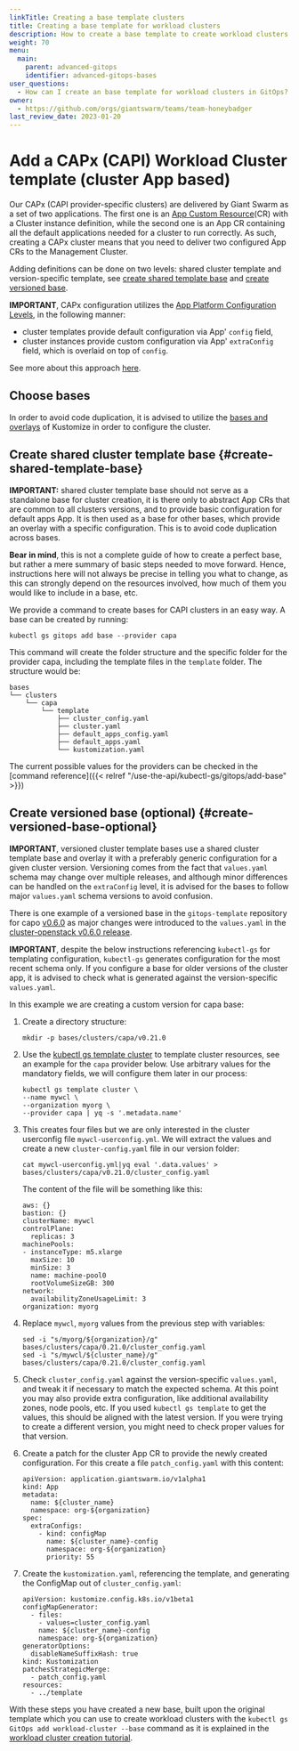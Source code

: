 ```yaml
---
linkTitle: Creating a base template clusters
title: Creating a base template for workload clusters
description: How to create a base template to create workload clusters with different configurations.
weight: 70
menu:
  main:
    parent: advanced-gitops
    identifier: advanced-gitops-bases
user_questions:
  - How can I create an base template for workload clusters in GitOps?
owner:
  - https://github.com/orgs/giantswarm/teams/team-honeybadger
last_review_date: 2023-01-20
---
```


# Add a CAPx (CAPI) Workload Cluster template (cluster App based)

Our CAPx (CAPI provider-specific clusters) are delivered by Giant Swarm as a set of two applications. The first one is an [App Custom Resource](https://docs.giantswarm.io/platform-overview/app-platform/)(CR) with a Cluster instance definition, while the second one is an App CR containing all the default applications needed for a cluster to run correctly. As such, creating a CAPx cluster means that you need to deliver two configured App CRs to the Management Cluster.

Adding definitions can be done on two levels: shared cluster template and version-specific template, see [create shared template base](#create-shared-template-base) and [create versioned base](#create-versioned-base-optional).

**IMPORTANT**, CAPx configuration utilizes the [App Platform Configuration Levels](/getting-started/app-platform/app-configuration/#levels), in the following manner:

- cluster templates provide default configuration via App' `config` field,
- cluster instances provide custom configuration via App' `extraConfig` field, which is overlaid on top of `config`.

See more about this approach [here](https://github.com/giantswarm/rfc/tree/main/merging-configmaps-gitops).

## Choose bases

In order to avoid code duplication, it is advised to utilize the [bases and overlays](https://kubernetes.io/docs/tasks/manage-kubernetes-objects/kustomization/#bases-and-overlays) of Kustomize in order to configure the cluster.

## Create shared cluster template base {#create-shared-template-base}

**IMPORTANT:** shared cluster template base should not serve as a standalone base for cluster creation, it is there only to abstract App CRs that are common to all clusters versions, and to provide basic configuration for default apps App. It is then used as a base for other bases, which provide an overlay with a specific configuration. This is to avoid code duplication across bases.

**Bear in mind**, this is not a complete guide of how to create a perfect base, but rather a mere summary of basic steps needed to move forward. Hence, instructions here will not always be precise in telling you what to change, as this can strongly depend on the resources involved, how much of them you would like to include in a base, etc.

We provide a command to create bases for CAPI clusters in an easy way. A base can be created by running:

```nohighlight
kubectl gs gitops add base --provider capa
```

This command will create the folder structure and the specific folder for the provider capa, including the template files in the `template` folder. The structure would be:

```nohighlight
bases
└── clusters
    └── capa
        └── template
            ├── cluster_config.yaml
            ├── cluster.yaml
            ├── default_apps_config.yaml
            ├── default_apps.yaml
            └── kustomization.yaml
```

The current possible values for the providers can be checked in the [command reference]({{< relref "/use-the-api/kubectl-gs/gitops/add-base" >}})

## Create versioned base (optional) {#create-versioned-base-optional}

**IMPORTANT**, versioned cluster template bases use a shared cluster template base and overlay it with a preferably generic configuration for a given cluster version. Versioning comes from the fact that `values.yaml` schema may change over multiple releases, and although minor differences can be handled on the `extraConfig` level, it is advised for the bases to follow major `values.yaml` schema versions to avoid confusion.

There is one example of a versioned base in the `gitops-template` repository for capo [v0.6.0](https://github.com/giantswarm/gitops-template/tree/main/bases/clusters/capo/>=v0.6.0) as major changes were introduced to the `values.yaml` in the [cluster-openstack v0.6.0 release](https://github.com/giantswarm/cluster-openstack/releases/tag/v0.6.0).

**IMPORTANT**, despite the below instructions referencing `kubectl-gs` for templating configuration, `kubectl-gs` generates configuration for the most recent schema only. If you configure a base for older versions of the cluster app, it is advised to check what is generated against the version-specific `values.yaml`.

In this example we are creating a custom version for capa base:

1. Create a directory structure:

    ```nohighlight
    mkdir -p bases/clusters/capa/v0.21.0
    ```

1. Use the [kubectl gs template cluster](/use-the-api/kubectl-gs/template-cluster/) to template cluster resources, see an example for the `capa` provider below. Use arbitrary values for the mandatory fields, we will configure them later in our process:

    ```nohighlight
    kubectl gs template cluster \
    --name mywcl \
    --organization myorg \
    --provider capa | yq -s '.metadata.name' 
    ```

1. This creates four files but we are only interested in the cluster userconfig file `mywcl-userconfig.yml`. We will extract the values and create a new `cluster-config.yaml` file in our version folder:

    ```nohighlight
    cat mywcl-userconfig.yml|yq eval '.data.values' > bases/clusters/capa/v0.21.0/cluster_config.yaml
    ```

    The content of the file will be something like this:

    ```nohighlight
    aws: {}
    bastion: {}
    clusterName: mywcl
    controlPlane:
      replicas: 3
    machinePools:
    - instanceType: m5.xlarge
      maxSize: 10
      minSize: 3
      name: machine-pool0
      rootVolumeSizeGB: 300
    network:
      availabilityZoneUsageLimit: 3
    organization: myorg
    ```

1. Replace `mywcl`, `myorg` values from the previous step with variables:

    ```nohighlight
    sed -i "s/myorg/${organization}/g" bases/clusters/capa/0.21.0/cluster_config.yaml
    sed -i "s/mywcl/${cluster_name}/g" bases/clusters/capa/0.21.0/cluster_config.yaml
    ```

1. Check `cluster_config.yaml` against the version-specific `values.yaml`, and tweak it if necessary to match the expected schema. At this point you may also provide extra configuration, like additional availability zones, node pools, etc. If you used `kubectl gs template` to get the values, this should be aligned with the latest version. If you were trying to create a different version, you might need to check proper values for that version.

1. Create a patch for the cluster App CR to provide the newly created configuration. For this create a file `patch_config.yaml` with this content:

    ```nohighlight
    apiVersion: application.giantswarm.io/v1alpha1
    kind: App
    metadata:
      name: ${cluster_name}
      namespace: org-${organization}
    spec:
      extraConfigs:
        - kind: configMap
          name: ${cluster_name}-config
          namespace: org-${organization}
          priority: 55
    ```

1. Create the `kustomization.yaml`, referencing the template, and generating the ConfigMap out of `cluster_config.yaml`:

    ```nohighlight
    apiVersion: kustomize.config.k8s.io/v1beta1
    configMapGenerator:
      - files:
        - values=cluster_config.yaml
        name: ${cluster_name}-config
        namespace: org-${organization}
    generatorOptions:
      disableNameSuffixHash: true
    kind: Kustomization
    patchesStrategicMerge:
      - patch_config.yaml
    resources:
      - ../template
    ```

With these steps you have created a new base, built upon the original template which you can use to create workload clusters with the `kubectl gs GitOps add workload-cluster --base` command as it is explained in the [workload cluster creation tutorial](/advanced/gitops/manage-workload-clusters/#managing-workload-clusters).
